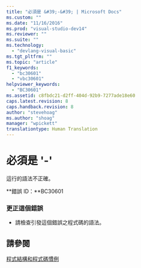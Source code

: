 ```yaml
---
title: "必須是 &#39;-&#39; | Microsoft Docs"
ms.custom: ""
ms.date: "11/16/2016"
ms.prod: "visual-studio-dev14"
ms.reviewer: ""
ms.suite: ""
ms.technology: 
  - "devlang-visual-basic"
ms.tgt_pltfrm: ""
ms.topic: "article"
f1_keywords: 
  - "bc30601"
  - "vbc30601"
helpviewer_keywords: 
  - "BC30601"
ms.assetid: c8fbdc21-d2ff-404d-92b9-7277ade18e60
caps.latest.revision: 8
caps.handback.revision: 8
author: "stevehoag"
ms.author: "shoag"
manager: "wpickett"
translationtype: Human Translation
---
```

# 必須是 &#39;-&#39;
這行的語法不正確。  
  
 **錯誤 ID：**BC30601  
  
### 更正這個錯誤  
  
-   請檢查引發這個錯誤之程式碼的語法。  
  
## 請參閱  
 [程式結構和程式碼慣例](../../visual-basic/programming-guide/program-structure/program-structure-and-code-conventions.md)